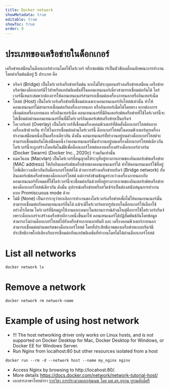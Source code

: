 ```yaml
---
title: Docker network
showMetadata: true
editable: true
showToc: true
order: 9
---
```


# ประเภทของเครือข่ายในด็อกเกอร์

เครือข่ายเสมือนในด็อกเกอร์ทำงานโดยใช้ไดร์เวอร์ หรือซอฟต์แวร์เป็นตัวขับเคลื่อนลักษณะการทำงาน โดยค่าเริ่มต้นมีอยู่ 5 ประเภท  คือ
- บริดจ์ (Bridge) เป็นไดร์เวอร์เครือข่ายเริ่มต้น หากไม่ได้ระบุตอนสร้างเครือข่ายเสมือน เครือข่ายบริดจ์ของด็อกเกอร์มีไว้สำหรับแอปพลิเคชันที่ในคอนเทนเนอร์เดี่ยวสามารถเชื่อมต่อกันได้ ไดร์เวอร์นี้เหมาะสมหากต้องการให้คอนเทนเนอร์สามารถเชื่อมต่อเครื่องภายนอกหรืออินเทอร์เน็ต
- โฮสต์ (Host) เป็นไดร์เวอร์เครือข่ายที่เชื่อมต่อเฉพาะคอนเทนเนอร์กับโฮสต์เท่านั้น ทำให้
คอนเทนเนอร์ไม่สามารถเชื่อมต่อกับเครื่องภายนอก หรืออินเทอร์เน็ตได้โดยตรง หากต้องการเชื่อมต่อเครื่องภายนอก หรืออินเทอร์เน็ต คอนเทนเนอร์ที่มีอินเตอร์เฟสเครือข่ายที่ใช้ไดร์เวอร์นี้จะได้เชื่อมต่อผ่านคอนเทนเนอร์อื่นที่มีไดร์เวอร์อินเตอร์เฟสเครือข่ายเป็นบริดจ์
- โอเวอร์เลย์ (Overlay) เป็นไดร์เวอร์ที่เชื่อมเครื่องคอมพิวเตอร์ที่ติดตั้งด็อกเกอร์โฮสต์หลายเครื่องเข้าด้วยกัน ทำให้ในการเชื่อมต่อผ่านไดร์เวอร์นี้ ด็อกเกอร์โฮสต์ในคอมพิวเตอร์ทุกเครื่องทำงานเสมือนหนึ่งเป็นเครื่องเดียวกัน ดังนั้น คอนเทนเนอร์ที่ทำงานอยู่บนต่างด็อกเกอร์โฮสต์จะสามารถเชื่อมต่อกันได้เสมือนหนึ่งว่าคอนเทนเนอร์นั้นทำงานอยู่บนเครื่องด็อกเกอร์โฮสต์เดียวกัน ไดร์เวอร์นี้จะถูกสร้างโดยอัตโนมัติเพื่อด็อกเกอร์โฮสต์หลายเครื่องสร้างด็อกเกอร์สวอร์ม (Docker Swarm) (Docker Inc., 2020c) ร่วมกันเท่านั้น
- แมควีแลน (Macvlan) เป็นไดร์เวอร์ที่อนุญาตให้ระบุที่อยู่ทางกายภาพของอินเตอร์เฟสเครือข่าย (MAC address) ให้กับอินเตอร์เฟสเครือข่ายของคอนเทนเนอร์ได้ ทำให้คอนเทนเนอร์ใช้ที่อยู่ไอพีเดียววงเดียวกันกับด็อกเกอร์โฮสต์ได้ ด้วยการสร้างเครือข่ายบริดจ์ (Bridge network) กับอินเตอร์เฟสเครือข่ายของด็อกเกอร์โฮสต์  แต่การส่งข้ามข้อมูลระหว่างเครื่องภายนอกกับ
คอนเทนเนอร์ทั้งหมดที่ใช้ไดร์เวอร์นี้จะเชื่อมต่อกันด้วยที่อยู่ทางกายภาพของอินเตอร์เฟสเครือข่ายของด็อกเกอร์โฮสต์เดียวกัน ดังนั้น อุปกรณ์เครือข่ายหรือสวิตซ์จำเป็นต้องสนับสนุนการทำงานแบบ Promiscuous mode ด้วย
- ไม่มี (None) เป็นการระบุว่ายกเลิกการทำงานของไดร์เวอร์เครือข่ายเพื่อไม่ให้คอนเทนเนอร์นั้นสามารถเชื่อมต่อกับคอนเทนเนอร์อื่นได้
แม้จะมีไดร์เวอร์หลายรูปแบบในด็อกเกอร์ให้เลือกใช้ อย่างไรก็ตาม ไดร์เวอร์ที่นิยมถูกใช้งานและเหมาะในสถานการณ์ส่วนใหญ่คือการใช้ไดร์เวอร์บริดจ์ เพราะด็อกเกอร์จะสร้างเครือข่ายอีกวงหนึ่งขึ้นมาให้
คอนเทนเนอร์ได้ปฏิสัมพันธ์กันโดยข้อมูลสามารถวิ่งผ่านด็อกเกอร์โฮสต์ไปยังเครือข่ายภายนอกทันที และ
เครื่องคอมพิวเตอร์ภายนอกสามารถเชื่อมต่อผ่านพอร์ตของด็อกเกอร์โฮสต์ โดยที่ประสิทธิภาพของเครือข่ายแบบบริดจ์มีประสิทธิภาพใกล้เคียงกับการเชื่อมต่อกับแอปพลิเคชันที่ทำงานโดยไม่ได้ผ่านด็อกเกอร์โฮสต์

# List all networks

```
docker network ls
```

# Remove a network

```
docker network rm network-name
```

#

# Example of using host network

- !!! The host networking driver only works on Linux hosts, and is not supported on Docker Desktop for Mac, Docker Desktop for Windows, or Docker EE for Windows Server.
- Run Nginx from localhost:80 but other resources isolated from a host

```
docker run --rm -d --network host --name my_nginx nginx
```

- Access Nginx by browsing to http://locahost:80/.
- More details https://docs.docker.com/network/network-tutorial-host/
- เอกสารภาษาไทยตำรา [รายวิชา การประมวลผลกลุ่มเมฆ โดย ผศ.ดร.อุทาน บูรณศักดิ์ศรี](https://www.scribd.com/document/478584064/%E0%B8%95%E0%B8%B3%E0%B8%A3%E0%B8%B2%E0%B8%81%E0%B8%B2%E0%B8%A3%E0%B8%9B%E0%B8%A3%E0%B8%B0%E0%B8%A1%E0%B8%A7%E0%B8%A5%E0%B8%9C%E0%B8%A5%E0%B8%81%E0%B8%A5%E0%B8%B8-%E0%B8%A1%E0%B9%80%E0%B8%A1%E0%B8%86-Cloud-Computing)
